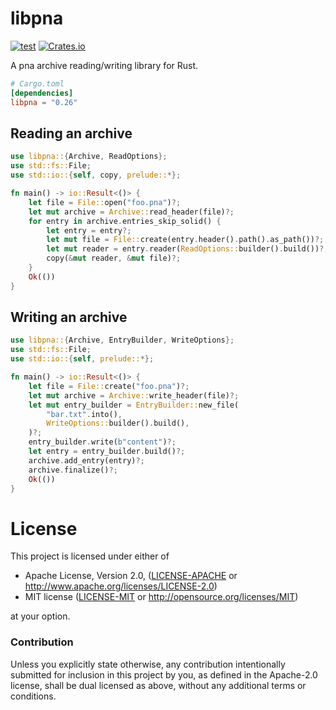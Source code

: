 # libpna
[![test](https://github.com/ChanTsune/Portable-Network-Archive/actions/workflows/test.yml/badge.svg)](https://github.com/ChanTsune/Portable-Network-Archive/actions/workflows/test.yml)
[![Crates.io][crates-badge]][crates-url]

[crates-badge]: https://img.shields.io/crates/v/libpna.svg
[crates-url]: https://crates.io/crates/libpna

A pna archive reading/writing library for Rust.

```toml
# Cargo.toml
[dependencies]
libpna = "0.26"
```

## Reading an archive

```rust
use libpna::{Archive, ReadOptions};
use std::fs::File;
use std::io::{self, copy, prelude::*};

fn main() -> io::Result<()> {
    let file = File::open("foo.pna")?;
    let mut archive = Archive::read_header(file)?;
    for entry in archive.entries_skip_solid() {
        let entry = entry?;
        let mut file = File::create(entry.header().path().as_path())?;
        let mut reader = entry.reader(ReadOptions::builder().build())?;
        copy(&mut reader, &mut file)?;
    }
    Ok(())
}
```

## Writing an archive

```rust
use libpna::{Archive, EntryBuilder, WriteOptions};
use std::fs::File;
use std::io::{self, prelude::*};

fn main() -> io::Result<()> {
    let file = File::create("foo.pna")?;
    let mut archive = Archive::write_header(file)?;
    let mut entry_builder = EntryBuilder::new_file(
        "bar.txt".into(),
        WriteOptions::builder().build(),
    )?;
    entry_builder.write(b"content")?;
    let entry = entry_builder.build()?;
    archive.add_entry(entry)?;
    archive.finalize()?;
    Ok(())
}
```

# License

This project is licensed under either of

* Apache License, Version 2.0, ([LICENSE-APACHE](../LICENSE-APACHE) or
  http://www.apache.org/licenses/LICENSE-2.0)
* MIT license ([LICENSE-MIT](../LICENSE-MIT) or
  http://opensource.org/licenses/MIT)

at your option.

### Contribution

Unless you explicitly state otherwise, any contribution intentionally submitted
for inclusion in this project by you, as defined in the Apache-2.0 license,
shall be dual licensed as above, without any additional terms or conditions.
